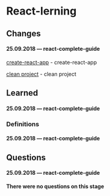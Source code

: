# React-lerning

## Changes

#### 25.09.2018 — react-complete-guide
[create-react-app](https://github.com/Mikele11/React-lerning/commit/37a9d8724e25589fb2235196376e44ee25eae8ae) - create-react-app

[clean project](https://github.com/Mikele11/React-lerning/commit/1b90bffbbf75930137c510b1603decfeebd3d7e4) - clean project

## Learned

#### 25.09.2018 — react-complete-guide


### Definitions

#### 25.09.2018 — react-complete-guide

## Questions

#### 25.09.2018 — react-complete-guide

**There were no questions on this stage**

